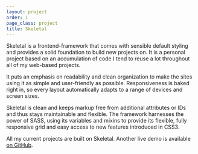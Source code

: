 ```yaml
---
layout: project
order: 1
page_class: project
title: Skeletal
---
```


Skeletal is a frontend-framework that comes with sensible default styling and
provides a solid foundation to build new projects on. It is a personal project
based on an accumulation of code I tend to reuse a lot throughout all of my
web-based projects.

It puts an emphasis on readability and clean organization to make the sites
using it as simple and user-friendly as possible. Responsiveness is baked right
in, so every layout automatically adapts to a range of devices and screen sizes.

Skeletal is clean and keeps markup free from additional attributes or IDs and
thus stays maintainable and flexible. The framework harnesses the power of SASS,
using its variables and mixins to provide its flexible, fully responsive grid
and easy access to new features introduced in CSS3.

All my current projects are built on Skeletal. Another live demo is available
[on GitHub](http://dhabersack.github.com/skeletal/ "Skeletal on GitHub").
